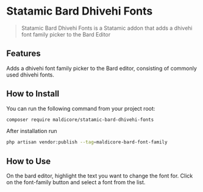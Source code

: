 # Statamic Bard Dhivehi Fonts

> Statamic Bard Dhivehi Fonts is a Statamic addon that adds a dhivehi font family picker to the Bard Editor

## Features

Adds a dhivehi font family picker to the Bard editor, consisting of commonly used dhivehi fonts.

## How to Install

You can run the following command from your project root:

``` bash
composer require maldicore/statamic-bard-dhivehi-fonts
```

After installation run

``` bash
php artisan vendor:publish --tag=maldicore-bard-font-family
```

## How to Use

On the bard editor, highlight the text you want to change the font for.  Click on the font-family button and select a font from the list.
